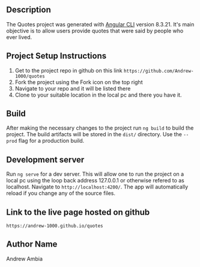 
## Description

The Quotes project was generated with [Angular CLI](https://github.com/angular/angular-cli) version 8.3.21. It's main objective is to allow users provide quotes that were said by people who ever lived.


## Project Setup Instructions

1. Get to the project repo in github on this link `https://github.com/Andrew-1000/quotes` 
2. Fork the project using the Fork icon on the top right
3. Navigate to your repo and it will be listed there
4. Clone to your suitable location in the local pc and there you have it.

## Build

After making the necessary changes to the project run `ng build` to build the project. The build artifacts will be stored in the `dist/` directory. Use the `--prod` flag for a production build.



## Development server

Run `ng serve` for a dev server. This will allow one to run the project on a local pc using the loop back address 127.0.0.1 or otherwise refered to as localhost. Navigate to `http://localhost:4200/`. The app will automatically reload if you change any of the source files.


## Link to the live page hosted on github

`https://andrew-1000.github.io/quotes`

## Author Name

Andrew Ambia
